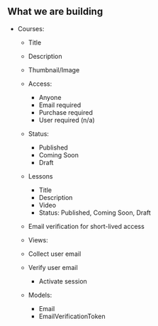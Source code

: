 ## What we are building

- Courses:

    - Title
    - Description
    - Thumbnail/Image

    - Access:
        - Anyone
        - Email required
        - Purchase required
        - User required (n/a)

    - Status:
        - Published
        - Coming Soon
        - Draft

    - Lessons
        - Title
        - Description
        - Video
        - Status: Published, Coming Soon, Draft

    - Email verification for short-lived access

    - Views:
    - Collect user email
    - Verify user email
        - Activate session

    - Models:
        - Email
        - EmailVerificationToken